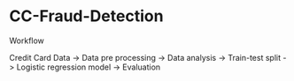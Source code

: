 # CC-Fraud-Detection

Workflow <br />

Credit Card Data -> Data pre processing -> Data analysis -> Train-test split -> Logistic regression model -> Evaluation
